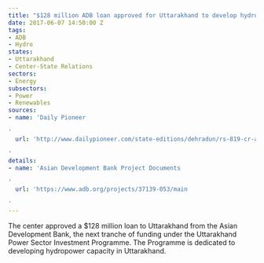 ```yaml
---
title: "$128 million ADB loan approved for Uttarakhand to develop hydropower capacity"
date: 2017-06-07 14:50:00 Z
tags:
- ADB
- Hydro
states:
- Uttarakhand
- Center-State Relations
sectors:
- Energy
subsectors:
- Power
- Renewables
sources:
- name: 'Daily Pioneer

'
  url: 'http://www.dailypioneer.com/state-editions/dehradun/rs-819-cr-adb-loan-for-ukhands-power-sector-likely.html

'
details:
- name: 'Asian Development Bank Project Documents

'
  url: 'https://www.adb.org/projects/37139-053/main

'
---
```


The center approved a $128 million loan to Uttarakhand from the Asian Development Bank, the next tranche of funding under the Uttarakhand Power Sector Investment Programme. The Programme is dedicated to developing hydropower capacity in Uttarakhand. 
